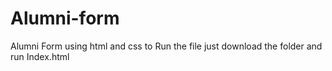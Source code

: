 # Alumni-form
Alumni Form using html and css
to Run the file just download the folder and run Index.html
